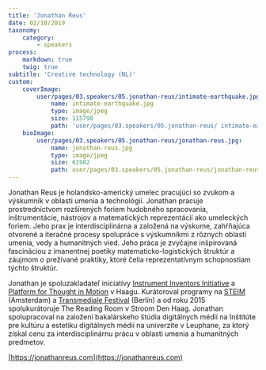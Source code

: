 ```yaml
---
title: 'Jonathan Reus'
date: 02/10/2019
taxonomy:
    category:
        - speakers
process:
    markdown: true
    twig: true
subtitle: 'Creative technology (NL)'
custom:
    coverImage:
        user/pages/03.speakers/05.jonathan-reus/intimate-earthquake.jpg:
            name: intimate-earthquake.jpg
            type: image/jpeg
            size: 115798
            path: 'user/pages/03.speakers/05.jonathan-reus/ intimate-earthquake.jpg'
    bioImage:
        user/pages/03.speakers/05.jonathan-reus/jonathan-reus.jpg:
            name: jonathan-reus.jpg
            type: image/jpeg
            size: 61982
            path: user/pages/03.speakers/05.jonathan-reus/jonathan-reus.jpg
---
```


Jonathan Reus je holandsko-americký umelec pracujúci so zvukom a výskumník v oblasti umenia a technológií. Jonathan pracuje prostredníctvom rozšírených foriem hudobného spracovania, inštrumentácie, nástrojov a matematických reprezentácií ako umeleckých foriem. Jeho prax je interdisciplinárna a založená na výskume, zahŕňajúca otvorené a iteračné procesy spolupráce s výskumníkmi z rôznych oblastí umenia, vedy a humanitných vied. Jeho práca je zvyčajne inšpirovaná fascináciou z imanentnej poetiky matematicko-logistických štruktúr a záujmom o prežívané praktiky, ktoré čelia reprezentatívnym schopnostiam týchto štruktúr.

Jonathan je spoluzakladateľ iniciatívy [Instrument Inventors Initiative](https://instrumentinventors.org) a [Platform for Thought in Motion](https://platformtm.tumblr.com/) v Haagu. Kurátoroval programy na [STEIM](http://steim.org/) (Amsterdam) a [Transmediale Festival](https://transmediale.de/) (Berlín) a od roku 2015 spolukurátoruje  The Reading Room v Stroom Den Haag. Jonathan spolupracoval na založení bakalárskeho štúdia digitálnych médií na Inštitúte pre kultúru a estetiku digitálnych médií na univerzite v Leuphane, za ktorý získal cenu za interdisciplinárnu prácu v oblasti umenia a humanitných predmetov. 

[https://jonathanreus.com](https://jonathanreus.com)

